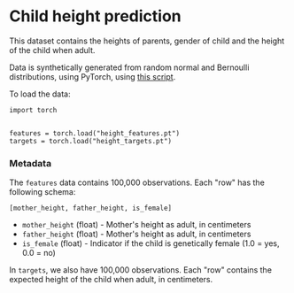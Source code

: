 # Child height prediction

This dataset contains the heights of parents, gender of child and the height of the child when adult.

Data is synthetically generated from random normal and Bernoulli distributions, using PyTorch, using [this script](./make_dataset.py).

To load the data:
```python3
import torch


features = torch.load("height_features.pt")
targets = torch.load("height_targets.pt")
```

### Metadata
The `features` data contains 100,000 observations. Each "row" has the following schema:
```
[mother_height, father_height, is_female]
```
- `mother_height` (float) - Mother's height as adult, in centimeters
- `father_height` (float) - Mother's height as adult, in centimeters
- `is_female` (float) - Indicator if the child is genetically female (1.0 = yes, 0.0 = no)

In `targets`, we also have 100,000 observations. Each "row" contains the expected height of the child when adult, in centimeters.
